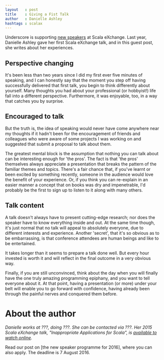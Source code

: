 ```yaml
---
layout   : post
title    : Giving a Fist Talk
author   : Danielle Ashley 
hashtags : scalax
---
```


Underscore is supporting [new speakers][apply] at Scala eXchange.
Last year, Danielle Ashley gave her first Scala eXchange talk, and in this guest post, she writes about her experiences.

<!-- break -->

## Perspective changing

It's been less than two years since I did my first ever five minutes of speaking, and I can honestly say that the moment you step off having successfully delivered that first talk, you begin to think differently about yourself.
Many thoughts you had about your professional (or hobbyist!) life fall into a different perspective. Furthermore, it was enjoyable, too, in a way that catches you by surprise.

## Encouraged to talk

But the truth is, the idea of speaking would never have come anywhere near my thoughts if it hadn't been for the encouragement of friends and colleagues who were aware of some projects I was working on and suggested that submit a proposal to talk about them.

The greatest mental block is the assumption that nothing you can talk about can be interesting enough for 'the pros'. The fact is that 'the pros' themselves always appreciate a presentation that breaks the pattern of the familiar themes and topics. There's a fair chance that, if you've learnt or been excited by something recently, someone in the audience would love the benefit of your experience. Or, if you think you can re-explain in an easier manner a concept that on books was dry and impenetrable, I'd probably be the first to sign up to listen to it along with many others.

## Talk content

A talk doesn't always have to present cutting-edge research; nor does the speaker have to know everything inside and out.
At the same time though, it's just normal that no talk will appeal to absolutely everyone, due to different interests and experience.
Another 'secret', that it's so obvious as to be embarrassing, is that conference attendees are human beings and like to be entertained.

It takes longer than it seems to prepare a talk done well. But every hour invested is worth it and will reflect in the final outcome in a very obvious way.

Finally, if you are still unconvinced, think about the day when you will finally have the one truly amazing programming epiphany, and you want to tell everyone about it. At that point, having a presentation (or more) under your belt will enable you to go forward with confidence, having already been through the painful nerves and conquered them before.

# About the author

_Danielle works at ???, doing ???. She can be contacted via ???. Her 2015 Scala eXchange talk, "Inappropriate Applications for Scala", is [available to watch online][watch]._

Read our post on [the new speaker programme for 2016], where you can also apply. The deadline is 7 August 2016.

[watch]: https://skillsmatter.com/skillscasts/6846-inappropriate-applications-for-scala
[apply]: richard-to-put-link-to-his-post-here

